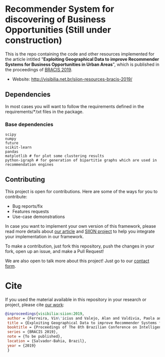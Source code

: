 # Recommender System for discovering of Business Opportunities (Still under construction)

This is the repo containing the code and other resources implemented for the article intitled "__Exploiting Geographical Data to improve Recommender Systems for Business Opportunities in Urban Areas__", which is published in the proceedings of [BRACIS 2019](http://www.bracis2019.ufba.br/).

- Website: http://visibilia.net.br/siion-resources-bracis-2019/


## Dependencies

In most cases you will want to follow the requirements defined in the requirements/*.txt files in the package. 

### Base dependencies
```
scipy
numpy
future
scikit-learn
pandas
matplotlib # for plot some clustering results
python-igraph # for generation of bipartitie graphs which are used in recommendation engines 
```



## Contributing

This project is open for contributions. Here are some of the ways for
you to contribute:

- Bug reports/fix
- Features requests
- Use-case demonstrations

In case you want to implement your own version of this framework, please 
read more details about [our article](http://visibilia.net.br/siion-resources-bracis-2019/) and [SIION project](http://visibilia.net.br/siion/) to help
you integrate your implementation in our framework.

To make a contribution, just fork this repository, push the changes
in your fork, open up an issue, and make a Pull Request!

We are also open to talk more about this project! Just go to our [contact form](http://visibilia.net.br/avaliacao-prototipo-siion/).


# Cite
If you used the material available in this repository in your research or project, please
cite [our work](https://www.researchgate.net/publication/336042054_Exploiting_Geographical_Data_to_improve_Recommender_Systems_for_Business_Opportunities_in_Urban_Areas):

```bibtex
@inproceedings{visibilia:siion:2019, 
 author = {Ferreira, Vin\'icius and Valejo, Alan and Valdivia, Paola and Valverde-Rebaza, Jorge},
 title = {Exploiting Geographical Data to improve Recommender Systems for Business Opportunities in Urban Areas},
 booktitle = {Proceedings of The 8th Brazilian Conference on Intelligent Systems},
 series = {BRACIS 2019},
 note = {To be published},
 location = {Salvador-Bahia, Brazil},
 year = {2019}
 }
```
